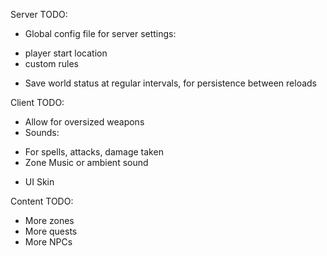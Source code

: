 

Server TODO:
* Global config file for server settings:
 - player start location
 - custom rules
* Save world status at regular intervals, for persistence between reloads

Client TODO:
* Allow for oversized weapons
* Sounds:
 - For spells, attacks, damage taken
 - Zone Music or ambient sound
* UI Skin

Content TODO:
* More zones
* More quests
* More NPCs
